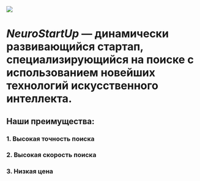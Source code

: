 ![](https://netology-code.github.io/git-homeworks/introduction/assets/logo.png)
# *NeuroStartUp* — динамически развивающийся стартап, специализирующийся на поиске с использованием новейших технологий искусственного интеллекта.
## Наши преимущества:
### 1. Высокая точность поиска
### 2. Высокая скорость поиска
### 3. Низкая цена